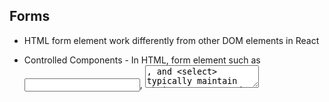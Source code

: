 ## Forms 
- HTML form element work differently from other DOM elements in React
- Controlled Components - In HTML, form element such as <input>, <textarea>, and <select> typically maintain their own state and update it based on user input. In React, mutable state is typically kept in the state property of components, an donly updated with setState().
- Combine the two making the React state be the "single source of truth"
- React component that renders a form also controls what happens in that form on subsequent user input.
- An input form element whose value is contorlled by React in this way is called a "controlled componenet"
-class NameForm extends React.Component {
  constructor(props) {
    super(props);
    this.state = {value: ''};

    this.handleChange = this.handleChange.bind(this);
    this.handleSubmit = this.handleSubmit.bind(this);
  }

  handleChange(event) {
    this.setState({value: event.target.value});
  }

  handleSubmit(event) {
    alert('A name was submitted: ' + this.state.value);
    event.preventDefault();
  }

  render() {
    return (
      <form onSubmit={this.handleSubmit}>
        <label>
          Name:
          <input type="text" value={this.state.value} onChange={this.handleChange} />
        </label>
        <input type="submit" value="Submit" />
      </form>
    );
  }
}
- Since the value attribute is set on our form element, the displayed value will always be this.state.value, making the React state the source of truth, and since handleChange runs on every keystroke to update the React state, the displayed value will update as the user types.
- With a controlled component, the input's value is always driven by the React state, thus you can now pass the value to other UI element too, or reset it from other event handlers.

## Ttextarea Tag
- In HTML, a <textarea> element defines its text by its children.
- In React, a <textarea> uses a value attribute instead. This way, a form using a <textarea> can be written very similarly to a form that uses a single-line input.
- class EssayForm extends React.Component {
  constructor(props) {
    super(props);
    this.state = {
      value: 'Please write an essay about your favorite DOM element.'
    };

    this.handleChange = this.handleChange.bind(this);
    this.handleSubmit = this.handleSubmit.bind(this);
  }

  handleChange(event) {
    this.setState({value: event.target.value});
  }

  handleSubmit(event) {
    alert('An essay was submitted: ' + this.state.value);
    event.preventDefault();
  }

  render() {
    return (
      <form onSubmit={this.handleSubmit}>
        <label>
          Essay:
          <textarea value={this.state.value} onChange={this.handleChange} />
        </label>
        <input type="submit" value="Submit" />
      </form>
    );
  }
}
## Select Tag
- In HTML, <select> creates a drop-down list.
- Instead of React using the selected attribute, uses a value attribute on the root select tag. This is more convenient in a controlled componenet because you only need ot update it in one place.
- class FlavorForm extends React.Component {
  constructor(props) {
    super(props);
    this.state = {value: 'coconut'};

    this.handleChange = this.handleChange.bind(this);
    this.handleSubmit = this.handleSubmit.bind(this);
  }

  handleChange(event) {
    this.setState({value: event.target.value});
  }

  handleSubmit(event) {
    alert('Your favorite flavor is: ' + this.state.value);
    event.preventDefault();
  }

  render() {
    return (
      <form onSubmit={this.handleSubmit}>
        <label>
          Pick your favorite flavor:
          <select value={this.state.value} onChange={this.handleChange}>
            <option value="grapefruit">Grapefruit</option>
            <option value="lime">Lime</option>
            <option value="coconut">Coconut</option>
            <option value="mango">Mango</option>
          </select>
        </label>
        <input type="submit" value="Submit" />
      </form>
    );
  }
}

## File input Tag
- In HTML, an <input type="file"> lets the user choose one or more files from their device storage to be uploaded ot a server or manipulated by JS via the File API.
- Because it's value is read-onluy, it is an uncontrolled component in React.

